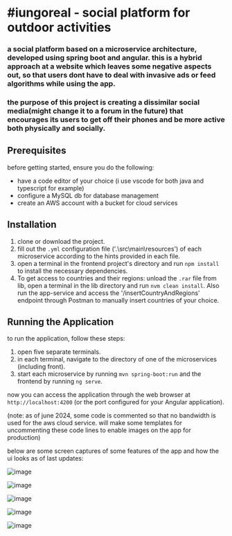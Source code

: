 # #iungoreal - social platform for outdoor activities

### a social platform based on a microservice architecture, developed using spring boot and angular. this is a hybrid approach at a website which leaves some negative aspects out, so that users dont have to deal with invasive ads or feed algorithms while using the app.
### the purpose of this project is creating a dissimilar social media(might change it to a forum in the future) that encourages its users to get off their phones and be more active both physically and socially.

## Prerequisites

before getting started, ensure you do the following:
- have a code editor of your choice (i use vscode for both java and typescript for example)
- configure a MySQL db for database management
- create an AWS account with a bucket for cloud services

## Installation

1. clone or download the project.
2. fill out the `.yml` configuration file ('.\src\main\resources') of each microservice according to the hints provided in each file.
3. open a terminal in the frontend project's directory and run `npm install` to install the necessary dependencies.
4. To get access to countries and their regions: unload the `.rar` file from lib, open a terminal in the lib directory and run `nvm clean install`. Also run the app-service and access the '/insertCountryAndRegions' endpoint through Postman to manually insert countries of your choice.

## Running the Application

to run the application, follow these steps:

1. open five separate terminals.
2. in each terminal, navigate to the directory of one of the microservices (including front).
3. start each microservice by running `mvn spring-boot:run` and the frontend by running `ng serve`.

now you can access the application through the web browser at `http://localhost:4200` (or the port configured for your Angular application).

(note: as of june 2024, some code is commented so that no bandwidth is used for the aws cloud service. will make some templates for uncommenting these code lines to enable images on the app for production)

below are some screen captures of some features of the app and how the ui looks as of last updates:

![image](https://github.com/petreastefann/iungoreal/assets/56685226/74276d2f-e174-408e-ace4-0ffe86a9afcd) 

![image](https://github.com/petreastefann/iungoreal/assets/56685226/974facc5-99a4-438b-a806-bacea8eba4e6) 

![image](https://github.com/petreastefann/iungoreal/assets/56685226/01fc8d7f-5774-45b3-ad84-da2cd3dd952f)

![image](https://github.com/petreastefann/iungoreal/assets/56685226/91a78ab7-63b3-491e-9c6e-0bc2e8477848) 

![image](https://github.com/petreastefann/iungoreal/assets/56685226/ba47fe9b-2cfe-4152-87fe-d4289bbfa192)


